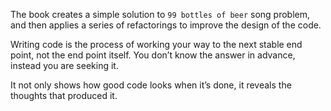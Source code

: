 The book creates a simple solution to `99 bottles of beer` song problem, and then applies a series of refactorings to improve the design of the code.

Writing code is the process of working your way to the next stable end point, not the end point itself. You don’t know the answer in advance, instead you are seeking it.

It not only shows how good code looks when it’s done, it reveals the thoughts that produced it.

